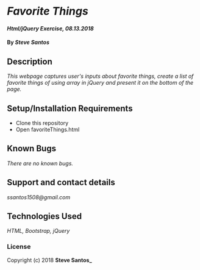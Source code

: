 # _Favorite Things_

#### _Html/jQuery Exercise, 08.13.2018_

#### By _**Steve Santos**_

## Description

_This webpage captures user's inputs about favorite things, create a list of favorite things of using array in jQuery and present it on the bottom of the page._

## Setup/Installation Requirements

* Clone this repository
* Open favoriteThings.html

## Known Bugs

_There are no known bugs._

## Support and contact details

_ssantos1508@gmail.com_

## Technologies Used

_HTML, Bootstrap, jQuery_

### License

Copyright (c) 2018 **Steve Santos_**
